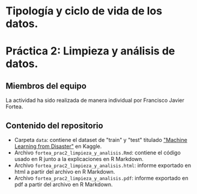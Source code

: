 # Tipología y ciclo de vida de los datos. 
# Práctica 2: Limpieza y análisis de datos.

## Miembros del equipo
La actividad ha sido realizada de manera individual por Francisco Javier Fortea.

## Contenido del repositorio
- Carpeta `data`: contiene el dataset de "train" y "test" titulado ["Machine Learning from Disaster"](https://www.kaggle.com/c/titanic) en Kaggle.
- Archivo `fortea_prac2_limpieza_y_analisis.Rmd`: contiene el código usado en R junto a la explicaciones en R Markdown.
- Archivo `fortea_prac2_limpieza_y_analisis.html`: informe exportado en html a partir del archivo en R Markdown. 
- Archivo `fortea_prac2_limpieza_y_analisis.pdf`: informe exportado en pdf a partir del archivo en R Markdown.
